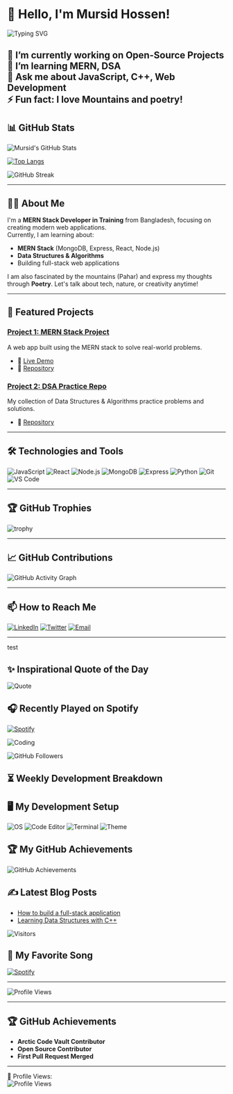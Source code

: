 # 👋 Hello, I'm Mursid Hossen!

<p align="left">
  <img src="https://readme-typing-svg.herokuapp.com?font=JetBrains+Mono&color=%23FF5733&lines=MERN+Stack+Developer;Open+Source+Enthusiast;Web+Development+Lover;Learning+Data+Structures+%26+Algorithms" alt="Typing SVG" />
</p>

🔭 I’m currently working on **Open-Source Projects**  
🌱 I’m learning **MERN, DSA**  
💬 Ask me about **JavaScript, C++, Web Development**  
⚡ Fun fact: I love Mountains and poetry!
---

## 📊 GitHub Stats

![Mursid's GitHub Stats](https://github-readme-stats.vercel.app/api?username=mursidx&show_icons=true&theme=radical)

[![Top Langs](https://github-readme-stats.vercel.app/api/top-langs/?username=mursidx&layout=compact&theme=radical)](https://github.com/mursidx)

![GitHub Streak](https://github-readme-streak-stats.herokuapp.com/?user=mursidx&theme=radical)

---

## 👨‍💻 About Me

I'm a **MERN Stack Developer in Training** from Bangladesh, focusing on creating modern web applications.  
Currently, I am learning about:

- **MERN Stack** (MongoDB, Express, React, Node.js)
- **Data Structures & Algorithms**
- Building full-stack web applications

I am also fascinated by the mountains (Pahar) and express my thoughts through **Poetry**. Let's talk about tech, nature, or creativity anytime!

---

## 🚀 Featured Projects

### [Project 1: MERN Stack Project](https://github.com/mursidx/project-1)
A web app built using the MERN stack to solve real-world problems.

- 🔗 [Live Demo](https://your-live-demo.com)  
- 📖 [Repository](https://github.com/mursidx/project-1)

### [Project 2: DSA Practice Repo](https://github.com/mursidx/project-2)
My collection of Data Structures & Algorithms practice problems and solutions.

- 📖 [Repository](https://github.com/mursidx/project-2)

---

## 🛠️ Technologies and Tools

![JavaScript](https://img.shields.io/badge/-JavaScript-black?style=flat-square&logo=javascript)
![React](https://img.shields.io/badge/-React-black?style=flat-square&logo=react)
![Node.js](https://img.shields.io/badge/-Node.js-black?style=flat-square&logo=node.js)
![MongoDB](https://img.shields.io/badge/-MongoDB-black?style=flat-square&logo=mongodb)
![Express](https://img.shields.io/badge/-Express-black?style=flat-square&logo=express)
![Python](https://img.shields.io/badge/-Python-black?style=flat-square&logo=python)
![Git](https://img.shields.io/badge/-Git-black?style=flat-square&logo=git)
![VS Code](https://img.shields.io/badge/-VS%20Code-black?style=flat-square&logo=visual-studio-code)

---

## 🏆 GitHub Trophies

![trophy](https://github-profile-trophy.vercel.app/?username=mursidx&theme=radical)

---

## 📈 GitHub Contributions

![GitHub Activity Graph](https://github-readme-activity-graph.vercel.app/graph?username=mursidx&theme=radical)

---

## 📫 How to Reach Me

[![LinkedIn](https://img.shields.io/badge/LinkedIn-blue?style=flat-square&logo=linkedin)](https://www.linkedin.com/in/mursidx)
[![Twitter](https://img.shields.io/badge/Twitter-blue?style=flat-square&logo=twitter)](https://twitter.com/your-twitter)
[![Email](https://img.shields.io/badge/Email-red?style=flat-square&logo=gmail)](mailto:your-email@gmail.com)

---
test

## ✨ Inspirational Quote of the Day

![Quote](https://quotes-github-readme.vercel.app/api?type=horizontal&theme=radical)

## 🎧 Recently Played on Spotify
[![Spotify](https://novatorem-mursidx.vercel.app/api/spotify)](https://open.spotify.com/user/your_spotify_username)


![Coding](https://media.giphy.com/media/ZVik7pBtu9dNS/giphy.gif)


![GitHub Followers](https://img.shields.io/github/followers/mursidx?style=social)


## ⏳ Weekly Development Breakdown
<!--START_SECTION:waka-->
<!--END_SECTION:waka-->


## 🖥️ My Development Setup
![OS](https://img.shields.io/badge/macOS-Big%20Sur-blue)
![Code Editor](https://img.shields.io/badge/Editor-VS%20Code-blue)
![Terminal](https://img.shields.io/badge/Shell-zsh-blue)
![Theme](https://img.shields.io/badge/Theme-Dracula-blue)


## 🏆 My GitHub Achievements

![GitHub Achievements](https://github.com/acct/github-achievements)


## ✍️ Latest Blog Posts

- [How to build a full-stack application](https://yourblog.com/post1)
- [Learning Data Structures with C++](https://yourblog.com/post2)


![Visitors](https://visitor-badge.glitch.me/badge?page_id=mursidx.visitor-badge)

## 🎵 My Favorite Song
[![Spotify](https://img.shields.io/badge/Spotify-1DB954?style=for-the-badge&logo=spotify&logoColor=white)](https://open.spotify.com/track/0VjIjW4GlUZAMYd2vXMi3b?si=1234567890)

---

![Profile Views](https://komarev.com/ghpvc/?username=mursidx&style=for-the-badge&color=brightgreen)

---

## 🏆 GitHub Achievements
- **Arctic Code Vault Contributor**
- **Open Source Contributor**
- **First Pull Request Merged**


---

👀 Profile Views:  
![Profile Views](https://komarev.com/ghpvc/?username=mursidx&color=blue)
